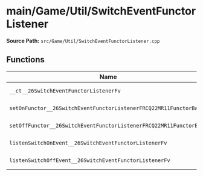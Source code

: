 # main/Game/Util/SwitchEventFunctorListener

**Source Path:** `src/Game/Util/SwitchEventFunctorListener.cpp`

## Functions

| Name | Address | Match % |
|------|---------|---------|
| `__ct__26SwitchEventFunctorListenerFv` | `0x803FF108` | :white_check_mark: (100.0%) |
| `setOnFunctor__26SwitchEventFunctorListenerFRCQ22MR11FunctorBase` | `0x803FF124` | :white_check_mark: (100.0%) |
| `setOffFunctor__26SwitchEventFunctorListenerFRCQ22MR11FunctorBase` | `0x803FF168` | :white_check_mark: (100.0%) |
| `listenSwitchOnEvent__26SwitchEventFunctorListenerFv` | `0x803FF1AC` | :white_check_mark: (100.0%) |
| `listenSwitchOffEvent__26SwitchEventFunctorListenerFv` | `0x803FF1CC` | :white_check_mark: (100.0%) |
